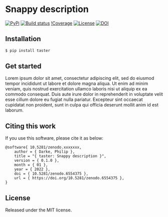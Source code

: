 # Snappy description

[![PyPi](https://img.shields.io/pypi/v/taster)](https://pypi.org/project/taster)
[![Build status](https://img.shields.io/github/workflow/status/philipdarke/taster/build.svg)](https://github.com/philipdarke/taster/actions/workflows/build.yml)
[!Coverage](https://philipdarke.com/taster/assets/coverage-badge.svg)
[![License](https://img.shields.io/github/license/philipdarke/taster.svg)](https://github.com/philipdarke/taster/blob/main/LICENSE)
[![DOI](https://zenodo.org/badge/DOI/10.5281/zenodo.6554375.svg)](https://doi.org/10.5281/zenodo.6554375)

## Installation

```bash
$ pip install taster
```

## Get started

Lorem ipsum dolor sit amet, consectetur adipiscing elit, sed do eiusmod tempor incididunt ut labore et dolore magna aliqua. Ut enim ad minim veniam, quis nostrud exercitation ullamco laboris nisi ut aliquip ex ea commodo consequat. Duis aute irure dolor in reprehenderit in voluptate velit esse cillum dolore eu fugiat nulla pariatur. Excepteur sint occaecat cupidatat non proident, sunt in culpa qui officia deserunt mollit anim id est laborum.

## Citing this work

If you use this software, please cite it as below:

```
@software{ 10.5281/zenodo.xxxxxxx,
    author = { Darke, Philip },
    title = "{ taster: Snappy description }",
    version = { 0.1.0 },
    month = { 01 },
    year = { 2022 },
    doi = { 10.5281/zenodo.6554375 },
    url = { https://doi.org/10.5281/zenodo.6554375 },
}
```

## License

Released under the MIT license.
